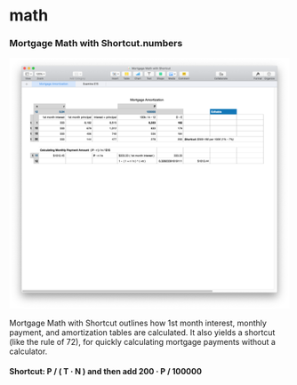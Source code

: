 # math

### Mortgage Math with Shortcut.numbers

![Mortgage Math](https://github.com/wrightben/math/blob/master/Mortgage%20Math/Mortgage_Math.png)

Mortgage Math with Shortcut outlines how 1st month interest, monthly payment, and amortization tables are calculated. It also yields a shortcut (like the rule of 72), for quickly calculating mortgage payments without a calculator.

#### Shortcut: P / ( T · N ) and then add 200 · P / 100000
